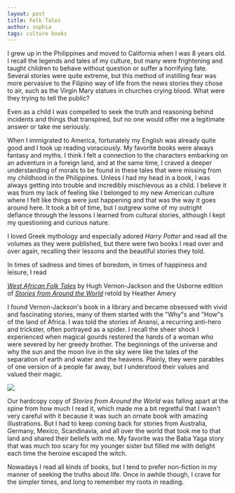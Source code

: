```yaml
---
layout: post
title: Folk Tales
author: sophia
tags: culture books
---
```


I grew up in the Philippines and moved to California when I was 8 years old. I recall the legends and tales of my culture, but many were frightening and taught children to behave without question or suffer a horrifying fate. Several stories were quite extreme, but this method of instilling fear was more pervasive to the Filipino way of life from the news stories they chose to air, such as the Virgin Mary statues in churches crying blood. What were they trying to tell the public?

Even as a child I was compelled to seek the truth and reasoning behind incidents and things that transpired, but no one would offer me a legitimate answer or take me seriously. 

When I immigrated to America, fortunately my English was already quite good and I took up reading voraciously. My favorite books were always fantasy and myths. I think I felt a connection to the characters embarking on an adventure in a foreign land, and at the same time, I craved a deeper understanding of morals to be found in these tales that were missing from my childhood in the Philippines. Unless I had my head in a book, I was always getting into trouble and incredibly mischievous as a child. I believe it was from my lack of feeling like I belonged to my new American culture where I felt like things were just happening and that was the way it goes around here. It took a bit of time, but I outgrew some of my outright defiance through the lessons I learned from cultural stories, although I kept my questioning and curious nature.

I loved Greek mythology and especially adored *Harry Potter* and read all the volumes as they were published, but there were two books I read over and over again, recalling their lessons and the beautiful stories they told. 

In times of sadness and times of boredom, in times of happiness and leisure, I read 

[*West African Folk Tales*](https://store.doverpublications.com/0486427641.html) by Hugh Vernon-Jackson
and the Usborne edition of [*Stories from Around the World*](https://www.worldcat.org/title/usborne-stories-from-around-the-world/oclc/44736371) retold by Heather Amery

I found Vernon-Jackson's book in a library and became obsessed with vivid and fascinating stories, many of them started with the "Why"s and "How"s of the land of Africa. I was told the stories of Anansi, a recurring anti-hero and trickster, often portrayed as a spider. I recall the sheer shock I experienced when magical gourds restored the hands of a woman who were severed by her greedy brother. The beginnings of the universe and why the sun and the moon live in the sky were like the tales of the separation of earth and water and the heavens. Plainly, they were parables of one version of a people far away, but I understood their values and valued their magic. 

<img src='/images/stories.png'>

Our hardcopy copy of *Stories from Around the World* was falling apart at the spine from how much I read it, which made me a bit regretful that I wasn't very careful with it because it was such an ornate book with amazing illustrations. But I had to keep coming back for stories from Australia, Germany, Mexico, Scandinavia, and all over the world that took me to that land and shared their beliefs with me. My favorite was the Baba Yaga story that was much too scary for my younger sister but filled me with delight each time the heroine escaped the witch. 


Nowadays I read all kinds of books, but I tend to prefer non-fiction in my manner of seeking the truths about life. Once in awhile though, I crave for the simpler times, and long to remember my roots in reading.
